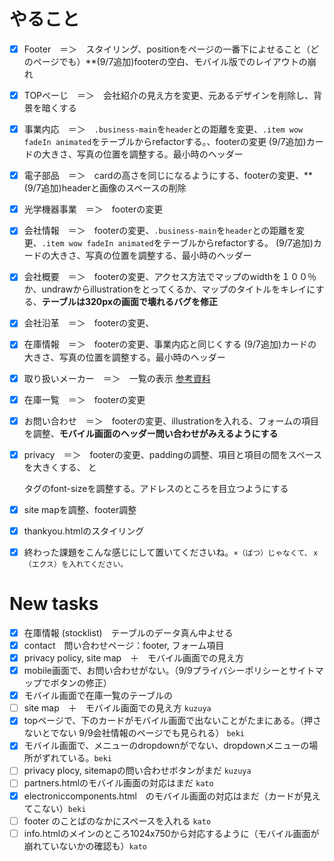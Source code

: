 # やること
- [x] Footer　＝＞　スタイリング、positionをページの一番下によせること（どのページでも）**(9/7追加)footerの空白、モバイル版でのレイアウトの崩れ
- [x] TOPぺーじ　＝＞　会社紹介の見え方を変更、元あるデザインを削除し、背景を暗くする
- [x] 事業内応　＝＞　`.business-main`を`header`との距離を変更、`.item wow fadeIn animated`をテーブルからrefactorする。、footerの変更
(9/7追加)カードの大きさ、写真の位置を調整する。最小時のヘッダー
- [x] 電子部品　＝＞　cardの高さを同じになるようにする、footerの変更、**(9/7追加)headerと画像のスペースの削除
- [x] 光学機器事業　＝＞　footerの変更
- [x] 会社情報　＝＞　footerの変更、`.business-main`を`header`との距離を変更、`.item wow fadeIn animated`をテーブルからrefactorする。
(9/7追加)カードの大きさ、写真の位置を調整する、最小時のヘッダー
- [x] 会社概要　＝＞　footerの変更、アクセス方法でマップのwidthを１００％か、undrawからillustrationをとってくるか、マップのタイトルをキレイにする、**テーブルは320pxの画面で壊れるバグを修正**
- [x] 会社沿革　＝＞　footerの変更、
- [x] 在庫情報　＝＞　footerの変更、事業内応と同じくする
(9/7追加)カードの大きさ、写真の位置を調整する。最小時のヘッダー
- [x] 取り扱いメーカー　＝＞　一覧の表示 [参考資料](https://www.devicepartners.co.jp/service/device/)
- [x] 在庫一覧　＝＞　footerの変更
- [x] お問い合わせ　＝＞　footerの変更、illustrationを入れる、フォームの項目を調整、**モバイル画面のヘッダー問い合わせがみえるようにする**
- [x] privacy　＝＞　footerの変更、paddingの調整、項目と項目の間をスペースを大きくする、<h/> と <p/>タグのfont-sizeを調整する。アドレスのところを目立つようにする
- [x] site mapを調整、footer調整
- [x] thankyou.htmlのスタイリング
- [x] 終わった課題をこんな感じにして置いてくださいね。`×（ばつ）じゃなくて、ｘ（エクス）を入れてください。`


# New tasks
- [x] 在庫情報 (stocklist)　テーブルのデータ真ん中よせる
- [x] contact　問い合わせページ：footer, フォーム項目
- [x] privacy policy, site map　＋　モバイル画面での見え方
- [x] mobile画面で、お問い合わせがない。（9/9プライバシーポリシーとサイトマップでボタンの修正）
- [x] モバイル画面で在庫一覧のテーブルの
- [ ] site map　＋　モバイル画面での見え方 `kuzuya`
- [x] topページで、下のカードがモバイル画面で出ないことがたまにある。（押さないとでない 9/9会社情報のページでも見られる） `beki`
- [x] モバイル画面で、メニューのdropdownがでない、dropdownメニューの場所がずれている。`beki`
- [ ] privacy plocy, sitemapの問い合わせボタンがまだ `kuzuya` 
- [ ] partners.htmlのモバイル画面の対応はまだ `kato`
- [x] electroniccomponents.html　のモバイル画面の対応はまだ（カードが見えてこない）`beki`
- [ ] footer のことばのなかにスペースを入れる `kato`
- [ ] info.htmlのメインのところ1024x750から対応するように（モバイル画面が崩れていないかの確認も）`kato`
<!-- kato test -->
<!-- kuzuya test -->